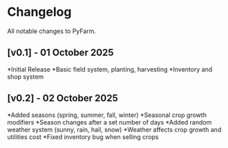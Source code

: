 # Changelog
All notable changes to PyFarm.

## [v0.1] - 01 October 2025
*Initial Release
*Basic field system, planting, harvesting
*Inventory and shop system

## [v0.2] - 02 October 2025
*Added seasons (spring, summer, fall, winter)
*Seasonal crop growth modifiers
*Season changes after a set number of days
*Added random weather system (sunny, rain, hail, snow)
*Weather affects crop growth and utilities cost
*Fixed inventory bug when selling crops
